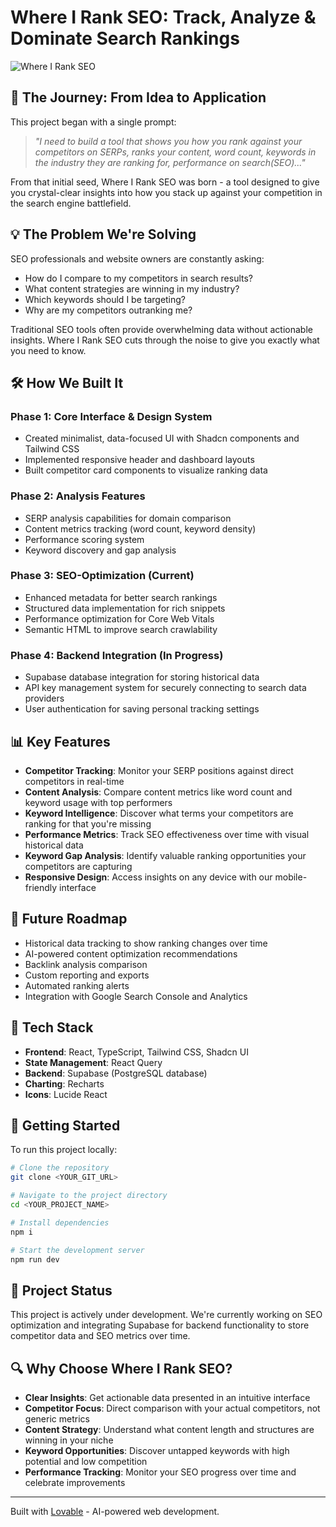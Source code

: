 
# Where I Rank SEO: Track, Analyze & Dominate Search Rankings

![Where I Rank SEO](https://lovable.dev/projects/8db944ce-fc47-4be7-b160-dfd53811a0a6)

## 🚀 The Journey: From Idea to Application

This project began with a single prompt:

> *"I need to build a tool that shows you how you rank against your competitors on SERPs, ranks your content, word count, keywords in the industry they are ranking for, performance on search(SEO)..."*

From that initial seed, Where I Rank SEO was born - a tool designed to give you crystal-clear insights into how you stack up against your competition in the search engine battlefield.

## 💡 The Problem We're Solving

SEO professionals and website owners are constantly asking:
- How do I compare to my competitors in search results?
- What content strategies are winning in my industry?
- Which keywords should I be targeting?
- Why are my competitors outranking me?

Traditional SEO tools often provide overwhelming data without actionable insights. Where I Rank SEO cuts through the noise to give you exactly what you need to know.

## 🛠️ How We Built It

### Phase 1: Core Interface & Design System
- Created minimalist, data-focused UI with Shadcn components and Tailwind CSS
- Implemented responsive header and dashboard layouts
- Built competitor card components to visualize ranking data

### Phase 2: Analysis Features
- SERP analysis capabilities for domain comparison
- Content metrics tracking (word count, keyword density)
- Performance scoring system 
- Keyword discovery and gap analysis

### Phase 3: SEO-Optimization (Current)
- Enhanced metadata for better search rankings
- Structured data implementation for rich snippets
- Performance optimization for Core Web Vitals
- Semantic HTML to improve search crawlability

### Phase 4: Backend Integration (In Progress)
- Supabase database integration for storing historical data
- API key management system for securely connecting to search data providers
- User authentication for saving personal tracking settings

## 📊 Key Features

- **Competitor Tracking**: Monitor your SERP positions against direct competitors in real-time
- **Content Analysis**: Compare content metrics like word count and keyword usage with top performers
- **Keyword Intelligence**: Discover what terms your competitors are ranking for that you're missing
- **Performance Metrics**: Track SEO effectiveness over time with visual historical data
- **Keyword Gap Analysis**: Identify valuable ranking opportunities your competitors are capturing
- **Responsive Design**: Access insights on any device with our mobile-friendly interface

## 🔮 Future Roadmap

- Historical data tracking to show ranking changes over time
- AI-powered content optimization recommendations
- Backlink analysis comparison
- Custom reporting and exports
- Automated ranking alerts
- Integration with Google Search Console and Analytics

## 🧰 Tech Stack

- **Frontend**: React, TypeScript, Tailwind CSS, Shadcn UI
- **State Management**: React Query
- **Backend**: Supabase (PostgreSQL database)
- **Charting**: Recharts
- **Icons**: Lucide React

## 🚀 Getting Started

To run this project locally:

```sh
# Clone the repository
git clone <YOUR_GIT_URL>

# Navigate to the project directory
cd <YOUR_PROJECT_NAME>

# Install dependencies
npm i

# Start the development server
npm run dev
```

## 📝 Project Status

This project is actively under development. We're currently working on SEO optimization and integrating Supabase for backend functionality to store competitor data and SEO metrics over time.

## 🔍 Why Choose Where I Rank SEO?

- **Clear Insights**: Get actionable data presented in an intuitive interface
- **Competitor Focus**: Direct comparison with your actual competitors, not generic metrics
- **Content Strategy**: Understand what content length and structures are winning in your niche
- **Keyword Opportunities**: Discover untapped keywords with high potential and low competition
- **Performance Tracking**: Monitor your SEO progress over time and celebrate improvements

---

Built with [Lovable](https://lovable.dev) - AI-powered web development.
